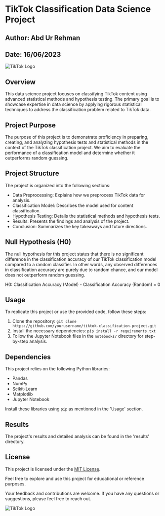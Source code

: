 # TikTok Classification Data Science Project

## Author: Abd Ur Rehman
## Date: 16/06/2023

![TikTok Logo](tiktok-logo.png)

## Overview

This data science project focuses on classifying TikTok content using advanced statistical methods and hypothesis testing. The primary goal is to showcase expertise in data science by applying rigorous statistical techniques to address the classification problem related to TikTok data.

## Project Purpose

The purpose of this project is to demonstrate proficiency in preparing, creating, and analyzing hypothesis tests and statistical methods in the context of the TikTok classification project. We aim to evaluate the performance of a classification model and determine whether it outperforms random guessing.

## Project Structure

The project is organized into the following sections:

- Data Preprocessing: Explains how we preprocess TikTok data for analysis.
- Classification Model: Describes the model used for content classification.
- Hypothesis Testing: Details the statistical methods and hypothesis tests.
- Results: Presents the findings and analysis of the project.
- Conclusion: Summarizes the key takeaways and future directions.

## Null Hypothesis (H0)

The null hypothesis for this project states that there is no significant difference in the classification accuracy of our TikTok classification model compared to a random classifier. In other words, any observed differences in classification accuracy are purely due to random chance, and our model does not outperform random guessing.

H0: Classification Accuracy (Model) - Classification Accuracy (Random) = 0

## Usage

To replicate this project or use the provided code, follow these steps:

1. Clone the repository: `git clone https://github.com/yourusername/tiktok-classification-project.git`
2. Install the necessary dependencies: `pip install -r requirements.txt`
3. Follow the Jupyter Notebook files in the `notebooks/` directory for step-by-step analysis.

## Dependencies

This project relies on the following Python libraries:

- Pandas
- NumPy
- Scikit-Learn
- Matplotlib
- Jupyter Notebook

Install these libraries using `pip` as mentioned in the 'Usage' section.

## Results

The project's results and detailed analysis can be found in the 'results' directory.

## License

This project is licensed under the [MIT License](LICENSE).

Feel free to explore and use this project for educational or reference purposes.

Your feedback and contributions are welcome. If you have any questions or suggestions, please feel free to reach out.

![TikTok Logo](tiktok-logo.png)

